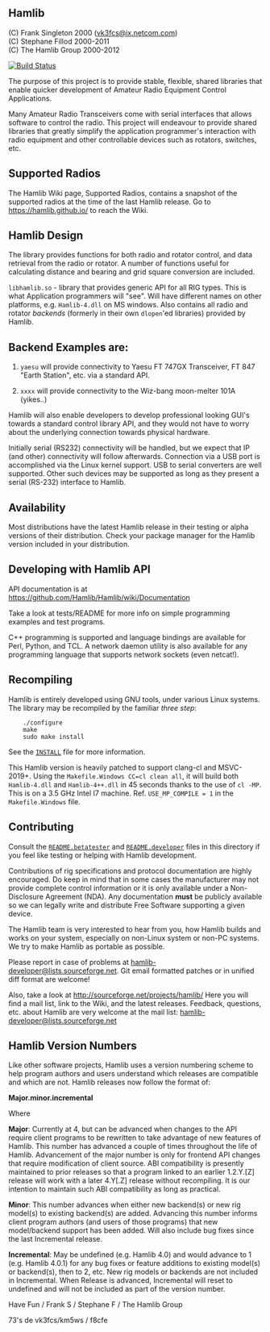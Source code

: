 Hamlib
------

  (C) Frank Singleton 2000 (vk3fcs@ix.netcom.com)<br>
  (C) Stephane Fillod 2000-2011<br>
  (C) The Hamlib Group 2000-2012<br>

[![Build Status](https://ci.appveyor.com/api/projects/status/github/gvanem/Hamlib?branch=master&svg=true)](https://ci.appveyor.com/project/gvanem/Hamlib)

The purpose of this project is to provide stable, flexible, shared libraries
that enable quicker development of Amateur Radio Equipment Control
Applications.

Many Amateur Radio Transceivers come with serial interfaces that allows
software to control the radio. This project will endeavour to provide shared
libraries that greatly simplify the application programmer's interaction
with radio equipment and other controllable devices such as rotators,
switches, etc.

Supported Radios
----------------

The Hamlib Wiki page, Supported Radios, contains a snapshot of the supported
radios at the time of the last Hamlib release.  Go to https://hamlib.github.io/
to reach the Wiki.

Hamlib Design
-------------

The library provides functions for both radio and rotator control,
and data retrieval from the radio or rotator.  A number of functions useful
for calculating distance and bearing and grid square conversion are included.

`libhamlib.so` - library that provides generic API for all RIG types.
    This is what Application programmers will "see".  Will have different
    names on other platforms, e.g. `Hamlib-4.dll` on MS windows.  Also
    contains all radio and rotator *backends* (formerly in their own
    `dlopen`'ed libraries) provided by Hamlib.

Backend Examples are:
---------------------

1. `yaesu` will provide connectivity to Yaesu FT 747GX Transceiver, FT 847
   "Earth Station", etc. via a standard API.

2. `xxxx` will provide connectivity to the Wiz-bang moon-melter 101A (yikes..)

Hamlib will also enable developers to develop professional looking GUI's
towards a standard control library API, and they would not have to worry
about the underlying connection towards physical hardware.

Initially serial (RS232) connectivity will be handled, but we expect that IP
(and other) connectivity will follow afterwards.  Connection via a USB port
is accomplished via the Linux kernel support.  USB to serial converters are
well supported.  Other such devices may be supported as long as they present
a serial (RS-232) interface to Hamlib.

Availability
------------

Most distributions have the latest Hamlib release in their testing or alpha
versions of their distribution.  Check your package manager for the Hamlib
version included in your distribution.

Developing with Hamlib API
--------------------------

API documentation is at https://github.com/Hamlib/Hamlib/wiki/Documentation

Take a look at tests/README for more info on simple programming examples and
test programs.

C++ programming is supported and language bindings are available for Perl,
Python, and TCL.  A network daemon utility is also available for any
programming language that supports network sockets (even netcat!).


Recompiling
-----------

Hamlib is entirely developed using GNU tools, under various Linux systems.
The library may be recompiled by the familiar *three step*:
```
    ./configure
    make
    sudo make install
```

See the [`INSTALL`](INSTALL) file for more information.

This Hamlib version is heavily patched to support clang-cl and MSVC-2019+.
Using the `Makefile.Windows CC=cl clean all`, it will build both
`Hamlib-4.dll` and `Hamlib-4++.dll` in 45 seconds thanks to the use
of `cl -MP`. This is on a 3.5 GHz Intel I7 machine.
Ref. `USE_MP_COMPILE = 1` in the `Makefile.Windows` file.


Contributing
------------

Consult the [`README.betatester`](README.betatester) and
[`README.developer`](README.developer) files in this directory
if you feel like testing or helping with Hamlib development.

Contributions of rig specifications and protocol documentation are highly
encouraged.  Do keep in mind that in some cases the manufacturer may not
provide complete control information or it is only available under a
Non-Disclosure Agreement (NDA).  Any documentation **must** be publicly
available so we can legally write and distribute Free Software supporting a
given device.

The Hamlib team is very interested to hear from you, how Hamlib builds and
works on your system, especially on non-Linux system or non-PC systems. We
try to make Hamlib as portable as possible.

Please report in case of problems at hamlib-developer@lists.sourceforge.net.
Git email formatted patches or in unified diff format are welcome!

Also, take a look at http://sourceforge.net/projects/hamlib/ Here you will
find a mail list, link to the Wiki, and the latest releases.  Feedback,
questions, etc. about Hamlib are very welcome at the mail list:
<hamlib-developer@lists.sourceforge.net>

Hamlib Version Numbers
----------------------

Like other software projects, Hamlib uses a version numbering scheme to help
program authors and users understand which releases are compatible and which
are not.  Hamlib releases now follow the format of:

**Major.minor.incremental**

Where

**Major**:  Currently at 4, but can be advanced when changes to the API require
  client programs to be rewritten to take advantage of new features of
  Hamlib.  This number has advanced a couple of times throughout the life of
  Hamlib.  Advancement of the major number is only for frontend API changes
  that require modification of client source.  ABI compatibility is presently
  maintained to prior releases so that a program linked to an earlier
  1.2.Y.[Z] release will work with a later 4.Y[.Z] release without
  recompiling.  It is our intention to maintain such ABI compatibility as long
  as practical.

**Minor**:  This number advances when either new backend(s) or new rig
  model(s) to existing backend(s) are added.  Advancing this number informs
  client program authors (and users of those programs) that new model/backend
  support has been added.  Will also include bug fixes since the last
  Incremental release.

**Incremental**:    May be undefined (e.g. Hamlib 4.0) and would advance to 1
  (e.g. Hamlib 4.0.1) for any bug fixes or feature additions to existing
  model(s) or backend(s), then to 2, etc.  New rig models or backends are not
  included in Incremental.  When Release is advanced, Incremental will reset
  to undefined and will not be included as part of the version number.


Have Fun / Frank S / Stephane F / The Hamlib Group

  73's de vk3fcs/km5ws / f8cfe
